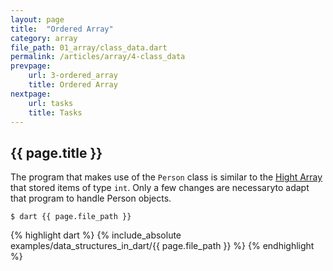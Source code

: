```yaml
---
layout: page
title:  "Ordered Array"
category: array
file_path: 01_array/class_data.dart
permalink: /articles/array/4-class_data
prevpage: 
    url: 3-ordered_array
    title: Ordered Array   
nextpage: 
    url: tasks
    title: Tasks
---
```


## {{ page.title }}

The program that makes use of the `Person` class is similar to the [Hight Array](2-high_array)
that stored items of type `int`. 
Only a few changes are necessaryto adapt that program to handle Person objects.

```terminal
$ dart {{ page.file_path }}
```

{% highlight dart %}
{% include_absolute examples/data_structures_in_dart/{{ page.file_path }} %}
{% endhighlight %}
